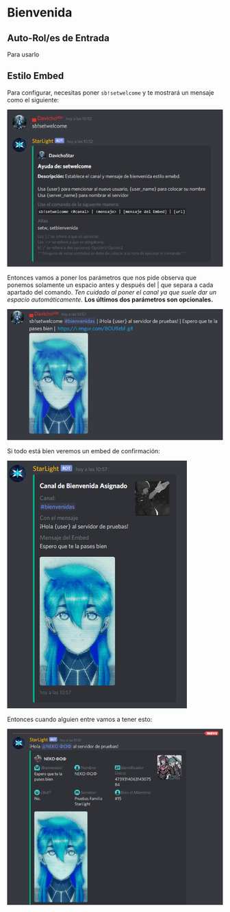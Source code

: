 # Bienvenida

## Auto-Rol/es de Entrada

Para usarlo

## Estilo Embed

Para configurar, necesitas poner `sb!setwelcome` y te mostrará un mensaje como el siguiente:  

![](../.gitbook/assets/screenshot_20200410105316.png)

Entonces vamos a poner los parámetros que nos pide observa que ponemos solamente un espacio antes y después del \| que separa a cada apartado del comando. _Ten cuidado al poner el canal ya que suele dar un espacio automáticamente._  **Los últimos dos parámetros son opcionales.**

![Usando Set Welcome](../.gitbook/assets/screenshot_20200410105735.png)

Si todo está bien veremos un embed de confirmación:  

![](../.gitbook/assets/screenshot_20200410105805.png)

Entonces cuando alguien entre vamos a tener esto:  

![Bienvenida Embed](../.gitbook/assets/screenshot_20200410111236.png)

